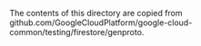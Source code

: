 The contents of this directory are copied from 
github.com/GoogleCloudPlatform/google-cloud-common/testing/firestore/genproto.

